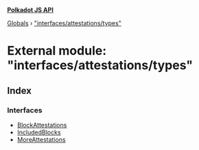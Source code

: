 **[Polkadot JS API](../README.md)**

[Globals](../globals.md) › [&quot;interfaces/attestations/types&quot;](_interfaces_attestations_types_.md)

# External module: "interfaces/attestations/types"

## Index

### Interfaces

* [BlockAttestations](../interfaces/_interfaces_attestations_types_.blockattestations.md)
* [IncludedBlocks](../interfaces/_interfaces_attestations_types_.includedblocks.md)
* [MoreAttestations](../interfaces/_interfaces_attestations_types_.moreattestations.md)
